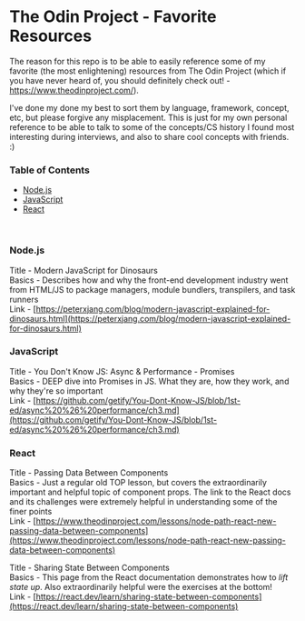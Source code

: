 # The Odin Project - Favorite Resources
The reason for this repo is to be able to easily reference some of my favorite (the most enlightening) resources from The Odin Project (which if you have never heard of, you should definitely check out! - https://www.theodinproject.com/).

I've done my done my best to sort them by language, framework, concept, etc, but please forgive any misplacement. This is just for my own personal reference to be able to talk to some of the concepts/CS history I found most interesting during interviews, and also to share cool concepts with friends. :)

### Table of Contents
- [Node.js](#nodejs)
- [JavaScript](#javascript)
- [React](#react)
<br>

### Node.js
Title - Modern JavaScript for Dinosaurs<br>
Basics - Describes how and why the front-end development industry went from HTML/JS to package managers, module bundlers, transpilers, and task runners<br>
Link - [https://peterxjang.com/blog/modern-javascript-explained-for-dinosaurs.html](https://peterxjang.com/blog/modern-javascript-explained-for-dinosaurs.html)<br>

### JavaScript
Title - You Don't Know JS: Async & Performance - Promises<br>
Basics - DEEP dive into Promises in JS. What they are, how they work, and why they're so important<br>
Link - [https://github.com/getify/You-Dont-Know-JS/blob/1st-ed/async%20%26%20performance/ch3.md](https://github.com/getify/You-Dont-Know-JS/blob/1st-ed/async%20%26%20performance/ch3.md)<br>

### React
Title - Passing Data Between Components<br>
Basics - Just a regular old TOP lesson, but covers the extraordinarily important and helpful topic of component props. The link to the React docs and its challenges were extremely helpful in understanding some of the finer points<br>
Link - [https://www.theodinproject.com/lessons/node-path-react-new-passing-data-between-components](https://www.theodinproject.com/lessons/node-path-react-new-passing-data-between-components)<br>

Title - Sharing State Between Components<br>
Basics - This page from the React documentation demonstrates how to <em>lift state up</em>. Also extraordinarily helpful were the exercises at the bottom!<br>
Link - [https://react.dev/learn/sharing-state-between-components](https://react.dev/learn/sharing-state-between-components)
<br>

